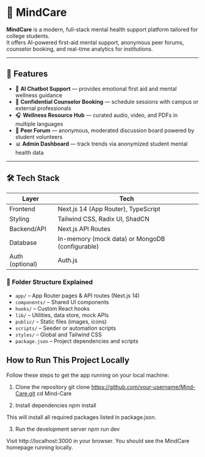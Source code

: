 # 🧠 MindCare

**MindCare** is a modern, full-stack mental health support platform tailored for college students.  
It offers AI-powered first-aid mental support, anonymous peer forums, counselor booking, and real-time analytics for institutions.

---

## 🚀 Features

- 🧠 **AI Chatbot Support** — provides emotional first aid and mental wellness guidance
- 📅 **Confidential Counselor Booking** — schedule sessions with campus or external professionals
- 🎧 **Wellness Resource Hub** — curated audio, video, and PDFs in multiple languages
- 💬 **Peer Forum** — anonymous, moderated discussion board powered by student volunteers
- 📊 **Admin Dashboard** — track trends via anonymized student mental health data

---

## 🛠 Tech Stack

| Layer         | Tech                                  |
|---------------|---------------------------------------|
| Frontend      | Next.js 14 (App Router), TypeScript   |
| Styling       | Tailwind CSS, Radix UI, ShadCN        |
| Backend/API   | Next.js API Routes                    |
| Database      | In-memory (mock data) or MongoDB (configurable) |
| Auth (optional) | Auth.js      |


### 📁 Folder Structure Explained

- `app/` – App Router pages & API routes (Next.js 14)
- `components/` – Shared UI components
- `hooks/` – Custom React hooks
- `lib/` – Utilities, data store, mock APIs
- `public/` – Static files (images, icons)
- `scripts/` – Seeder or automation scripts
- `styles/` – Global and Tailwind CSS
- `package.json` – Project dependencies and scripts

## How to Run This Project Locally

Follow these steps to get the app running on your local machine:

 1. Clone the repository
git clone https://github.com/your-username/Mind-Care.git
cd Mind-Care

 2. Install dependencies
npm install


This will install all required packages listed in package.json.

 3. Run the development server
npm run dev


Visit http://localhost:3000 in your browser. You should see the MindCare homepage running locally.
